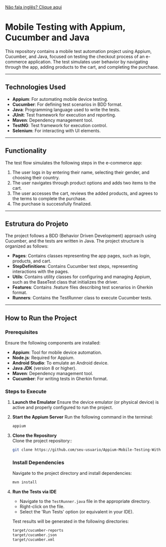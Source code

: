 [Não fala inglês? Clique aqui](https://github.com/Lucasgmendonca/Appium-Mobile-Testing-With-Cucumber-and-Java/blob/main/README-pt.md)

# Mobile Testing with Appium, Cucumber and Java

This repository contains a mobile test automation project using Appium, Cucumber, and Java, focused on testing the checkout process of an e-commerce application. The test simulates user behavior by navigating through the app, adding products to the cart, and completing the purchase.

---

## Technologies Used
- **Appium**: For automating mobile device testing.
- **Cucumber**: For defining test scenarios in BDD format.
- **Java**: Programming language used to write the tests.
- **JUnit**: Test framework for execution and reporting.
- **Maven**: Dependency management tool.
- **TestNG**: Test framework for execution control.
- **Selenium**: For interacting with UI elements.

---

## Functionality
The test flow simulates the following steps in the e-commerce app:

1. The user logs in by entering their name, selecting their gender, and choosing their country.
2. The user navigates through product options and adds two items to the cart.
3. The user accesses the cart, reviews the added products, and agrees to the terms to complete the purchase.
4. The purchase is successfully finalized.

---

## Estrutura do Projeto
The project follows a BDD (Behavior Driven Development) approach using Cucumber, and the tests are written in Java. The project structure is organized as follows:

- **Pages**: Contains classes representing the app pages, such as login, products, and cart.
- **StepDefinitions**: Contains Cucumber test steps, representing interactions with the pages.
- **Utils**: Contains utility classes for configuring and managing Appium, such as the BaseTest class that initializes the driver.
- **Features**: Contains .feature files describing test scenarios in Gherkin format.
- **Runners**: Contains the TestRunner class to execute Cucumber tests.

---

## How to Run the Project

### Prerequisites
Ensure the following components are installed:

- **Appium**: Tool for mobile device automation.
- **Node.js**: Required for Appium.
- **Android Studio**: To emulate an Android device.
- **Java JDK** (version 8 or higher).
- **Maven**: Dependency management tool.
- **Cucumber**: For writing tests in Gherkin format.

### Steps to Execute

1. **Launch the Emulator**
   Ensure the device emulator (or physical device) is active and properly configured to run the project.

2. **Start the Appium Server**
   Run the following command in the terminal:
   
   ```bash
   appium

3. **Clone the Repository**  
   Clone the project repository::

   ```bash
   git clone https://github.com/seu-usuario/Appium-Mobile-Testing-With-Cucumber-and-Java.git
   ```

   ### Install Dependencies
   Navigate to the project directory and install dependencies:

   ```bash
   mvn install
   ```
4. **Run the Tests via IDE**
    - Navigate to the `TestRunner.java` file in the appropriate directory.
    - Right-click on the file.
    - Select the 'Run Tests' option (or equivalent in your IDE).

   Test results will be generated in the following directories:
   
      ```bash
      target/cucumber-reports
      target/cucumber.json
      target/cucumber.xml
